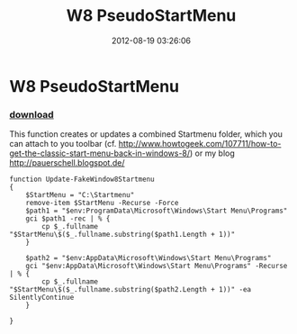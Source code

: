 ﻿---
pid:            3583
parent:         0
children:       
poster:         Bernd Kriszio
title:          W8 PseudoStartMenu
date:           2012-08-19 03:26:06
description:    This function creates or updates a combined Startmenu folder, which you can attach to you toolbar (cf. http://www.howtogeek.com/107711/how-to-get-the-classic-start-menu-back-in-windows-8/) or my blog http://pauerschell.blogspot.de/
format:         posh
---

# W8 PseudoStartMenu

### [download](3583.ps1)  

This function creates or updates a combined Startmenu folder, which you can attach to you toolbar (cf. http://www.howtogeek.com/107711/how-to-get-the-classic-start-menu-back-in-windows-8/) or my blog http://pauerschell.blogspot.de/

```posh
function Update-FakeWindow8Startmenu
{
    $StartMenu = "C:\Startmenu"
    remove-item $StartMenu -Recurse -Force
    $path1 = "$env:ProgramData\Microsoft\Windows\Start Menu\Programs"
    gci $path1 -rec | % {
        cp $_.fullname     "$StartMenu\$($_.fullname.substring($path1.Length + 1))"
    }

    $path2 = "$env:AppData\Microsoft\Windows\Start Menu\Programs"
    gci "$env:AppData\Microsoft\Windows\Start Menu\Programs" -Recurse | % {
        cp $_.fullname  "$StartMenu\$($_.fullname.substring($path2.Length + 1))" -ea SilentlyContinue
    }

}

```
